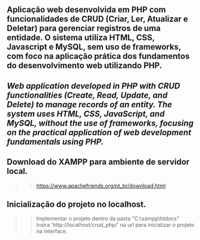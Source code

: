 ## Aplicação web desenvolvida em PHP com funcionalidades de CRUD (Criar, Ler, Atualizar e Deletar) para gerenciar registros de uma entidade. O sistema utiliza HTML, CSS, Javascript e MySQL, sem uso de frameworks, com foco na aplicação prática dos fundamentos do desenvolvimento web utilizando PHP.

## *Web application developed in PHP with CRUD functionalities (Create, Read, Update, and Delete) to manage records of an entity. The system uses HTML, CSS, JavaScript, and MySQL, without the use of frameworks, focusing on the practical application of web development fundamentals using PHP.*

## Download do XAMPP para ambiente de servidor local.
>> https://www.apachefriends.org/pt_br/download.html

## Inicialização do projeto no localhost.
>> Implementar o projeto dentro da pasta "C:\xampp\htdocs" <br>
>> Insira 'http://localhost/crud_php/' na url para inicializar o projeto na interface.
